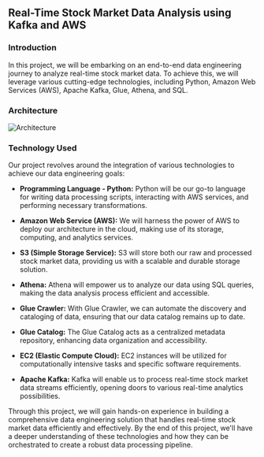 ## Real-Time Stock Market Data Analysis using Kafka and AWS

### Introduction

In this project, we will be embarking on an end-to-end data engineering journey to analyze real-time stock market data. To achieve this, we will leverage various cutting-edge technologies, including Python, Amazon Web Services (AWS), Apache Kafka, Glue, Athena, and SQL.

### Architecture
![Architecture](https://github.com/piyushmishr/Stock-Market-Real-Time-Data-Analysis-/assets/81643238/60fced19-7da8-4bc1-a36f-4492d175e096)


### Technology Used

Our project revolves around the integration of various technologies to achieve our data engineering goals:

- **Programming Language - Python:** Python will be our go-to language for writing data processing scripts, interacting with AWS services, and performing necessary transformations.

- **Amazon Web Service (AWS):** We will harness the power of AWS to deploy our architecture in the cloud, making use of its storage, computing, and analytics services.

- **S3 (Simple Storage Service):** S3 will store both our raw and processed stock market data, providing us with a scalable and durable storage solution.

- **Athena:** Athena will empower us to analyze our data using SQL queries, making the data analysis process efficient and accessible.

- **Glue Crawler:** With Glue Crawler, we can automate the discovery and cataloging of data, ensuring that our data catalog remains up to date.

- **Glue Catalog:** The Glue Catalog acts as a centralized metadata repository, enhancing data organization and accessibility.

- **EC2 (Elastic Compute Cloud):** EC2 instances will be utilized for computationally intensive tasks and specific software requirements.

- **Apache Kafka:** Kafka will enable us to process real-time stock market data streams efficiently, opening doors to various real-time analytics possibilities.

Through this project, we will gain hands-on experience in building a comprehensive data engineering solution that handles real-time stock market data efficiently and effectively. By the end of this project, we'll have a deeper understanding of these technologies and how they can be orchestrated to create a robust data processing pipeline.
